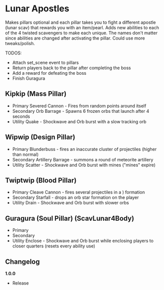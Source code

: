 # Lunar Apostles

Makes pillars optional and each pillar takes you to fight a different apostle (lunar scav) that rewards you with an item/pearl. Adds new abilities to each of the 4 twisted scavengers to make each unique. The names don't matter since abilities are changed after activating the pillar. Could use more tweaks/polish.

TODOS:
- Attach set_scene event to pillars
- Return players back to the pillar after completing the boss
- Add a reward for defeating the boss
- Finish Guragura

## Kipkip (Mass Pillar) 

- Primary Severed Cannon - Fires from random points around itself
- Secondary Orb Barrage - Spawns 6 frozen orbs that launch after 4 seconds
- Utility Quake - Shockwave and Orb burst with a slow tracking orb

## Wipwip (Design Pillar)

- Primary Blunderbuss - fires an inaccurate cluster of projectiles (higher than normal)
- Secondary Artillery Barrage - summons a round of meteorite artillery 
- Utility Scatter - Shockwave and Orb burst with mines ("mines" expire)

## Twiptwip (Blood Pillar)

- Primary Cleave Cannon - fires several projectiles in a ) formation
- Secondary Starfall - drops an orb star formation on the player
- Utility Drain - Shockwave and Orb burst with slower orbs

## Guragura (Soul Pillar) (ScavLunar4Body)

- Primary 
- Secondary 
- Utility Enclose - Shockwave and Orb burst while enclosing players to closer quarters (resets every ability use)

## Changelog

**1.0.0**

- Release
